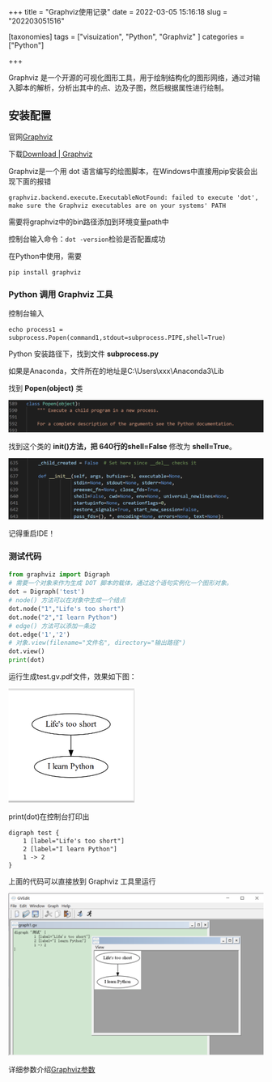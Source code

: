 +++
title = "Graphviz使用记录"
date = 2022-03-05 15:16:18
slug = "202203051516"

[taxonomies]
tags = ["visuization", "Python", "Graphviz" ]
categories = ["Python"]

+++

<!-- more -->

Graphviz 是一个开源的可视化图形工具，用于绘制结构化的图形网络，通过对输入脚本的解析，分析出其中的点、边及子图，然后根据属性进行绘制。

## 安装配置

官网[Graphviz](http://www.graphviz.org/)

下载[Download | Graphviz](https://graphviz.org/download/)

Graphviz是一个用 dot 语言编写的绘图脚本，在Windows中直接用pip安装会出现下面的报错

```
graphviz.backend.execute.ExecutableNotFound: failed to execute 'dot', make sure the Graphviz executables are on your systems' PATH
```

需要将graphviz中的bin路径添加到环境变量path中

控制台输入命令：`dot -version`检验是否配置成功

在Python中使用，需要

```
pip install graphviz
```

### Python 调用 Graphviz 工具

控制台输入

```
echo process1 = subprocess.Popen(command1,stdout=subprocess.PIPE,shell=True)
```

Python 安装路径下，找到文件 **subprocess.py**

如果是Anaconda，文件所在的地址是C:\Users\xxx\Anaconda3\Lib

找到 **Popen(object)** 类

![](.\img\popen.png)

找到这个类的 **init()**方法，把 640行的**shell=False** 修改为 **shell=True**。

![](.\img\init.png)

记得重启IDE！

### 测试代码

```python
from graphviz import Digraph
# 需要一个对象来作为生成 DOT 脚本的载体，通过这个语句实例化一个图形对象。
dot = Digraph('test')
# node() 方法可以在对象中生成一个结点
dot.node("1","Life's too short")
dot.node("2","I learn Python")
# edge() 方法可以添加一条边
dot.edge('1','2')
# 对象.view(filename="文件名", directory="输出路径")
dot.view()
print(dot)
```

运行生成test.gv.pdf文件，效果如下图：

<img src=".\img\res.png" style="zoom:50%;" />

print(dot)在控制台打印出

```
digraph test {
	1 [label="Life's too short"]
	2 [label="I learn Python"]
	1 -> 2
}
```

上面的代码可以直接放到 Graphviz 工具里运行

![](.\img\gvedit.png)



详细参数介绍[Graphviz参数](https://www.cnblogs.com/Zzbj/p/11431015.html)
